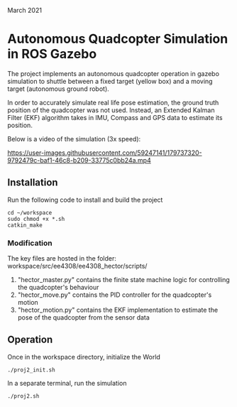 March 2021
# Autonomous Quadcopter Simulation in ROS Gazebo

The project implements an autonomous quadcopter operation in gazebo simulation to shuttle between a fixed target (yellow box) and a moving target (autonomous ground robot).

In order to accurately simulate real life pose estimation, the ground truth position of the quadcopter was not used. Instead, an Extended Kalman Filter (EKF) algorithm takes in IMU, Compass and GPS data to estimate its position.

Below is a video of the simulation (3x speed):

https://user-images.githubusercontent.com/59247141/179737320-9792479c-baf1-46c8-b209-33775c0bb24a.mp4

## Installation

Run the following code to install and build the project
```
cd ~/workspace
sudo chmod +x *.sh
catkin_make
```
### Modification

The key files are hosted in the folder: workspace/src/ee4308/ee4308_hector/scripts/
1. "hector_master.py" contains the finite state machine logic for controlling the quadcopter's behaviour
2. "hector_move.py" contains the PID controller for the quadcopter's motion
3. "hector_motion.py" contains the EKF implementation to estimate the pose of the quadcopter from the sensor data

## Operation

Once in the workspace directory, initialize the World
```
./proj2_init.sh
```
In a separate terminal, run the simulation
```
./proj2.sh
```